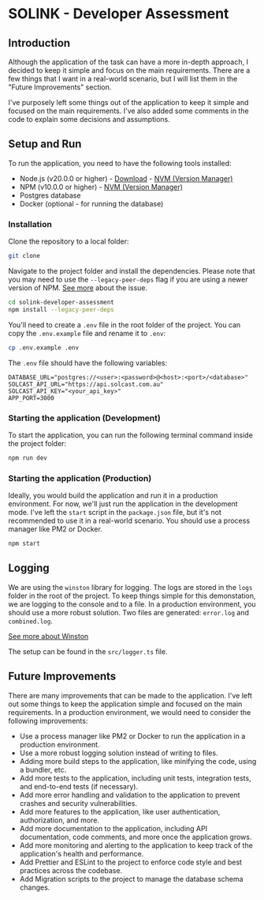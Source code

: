# SOLINK - Developer Assessment

## Introduction

Although the application of the task can have a more in-depth approach, I decided to keep it simple and focus on the main requirements. There are a few things that I want in a real-world scenario, but I will list them in the "Future Improvements" section.

I've purposely left some things out of the application to keep it simple and focused on the main requirements. I've also added some comments in the code to explain some decisions and assumptions.

## Setup and Run

To run the application, you need to have the following tools installed:

- Node.js (v20.0.0 or higher) - [Download](https://nodejs.org/en/download/) - [NVM (Version Manager)](https://github.com/nvm-sh/nvm)
- NPM (v10.0.0 or higher) - [NVM (Version Manager)](https://github.com/nvm-sh/nvm)
- Postgres database
- Docker (optional - for running the database)

### Installation

Clone the repository to a local folder:

```bash
git clone
```

Navigate to the project folder and install the dependencies. Please note that you may need to use the `--legacy-peer-deps` flag if you are using a newer version of NPM. [See more](https://stackoverflow.com/a/66620869/7260876) about the issue.

```bash
cd solink-developer-assessment
npm install --legacy-peer-deps
```

You'll need to create a `.env` file in the root folder of the project. You can copy the `.env.example` file and rename it to `.env`:

```bash
cp .env.example .env
```

The `.env` file should have the following variables:

```env
DATABASE_URL="postgres://<user>:<password>@<host>:<port>/<database>"
SOLCAST_API_URL="https://api.solcast.com.au"
SOLCAST_API_KEY="<your_api_key>"
APP_PORT=3000
```

### Starting the application (Development)

To start the application, you can run the following terminal command inside the project folder:

```bash
npm run dev
```

### Starting the application (Production)

Ideally, you would build the application and run it in a production environment. For now, we'll just run the application in the development mode. I've left the `start` script in the `package.json` file, but it's not recommended to use it in a real-world scenario. You should use a process manager like PM2 or Docker.

```bash
npm start
```

## Logging

We are using the `winston` library for logging. The logs are stored in the `logs` folder in the root of the project. To keep things simple for this demonstation, we are logging to the console and to a file. In a production environment, you should use a more robust solution. Two files are generated: `error.log` and `combined.log`.

[See more about Winston](https://github.com/winstonjs/winston)

The setup can be found in the `src/logger.ts` file.

## Future Improvements

There are many improvements that can be made to the application. I've left out some things to keep the application simple and focused on the main requirements. In a production environment, we would need to consider the following improvements:

- Use a process manager like PM2 or Docker to run the application in a production environment.
- Use a more robust logging solution instead of writing to files.
- Adding more build steps to the application, like minifying the code, using a bundler, etc.
- Add more tests to the application, including unit tests, integration tests, and end-to-end tests (if necessary).
- Add more error handling and validation to the application to prevent crashes and security vulnerabilities.
- Add more features to the application, like user authentication, authorization, and more.
- Add more documentation to the application, including API documentation, code comments, and more once the application grows.
- Add more monitoring and alerting to the application to keep track of the application's health and performance.
- Add Prettier and ESLint to the project to enforce code style and best practices across the codebase.
- Add Migration scripts to the project to manage the database schema changes.
